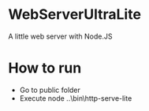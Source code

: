 # WebServerUltraLite
A little web server with Node.JS

# How to run
- Go to public folder
- Execute node ..\bin\http-serve-lite

